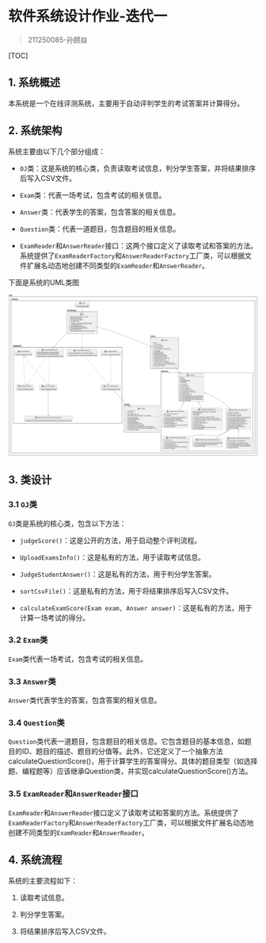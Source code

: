 # 软件系统设计作业-迭代一

> 211250085-孙顾燚

[TOC]

## 1. 系统概述

本系统是一个在线评测系统，主要用于自动评判学生的考试答案并计算得分。

## 2. 系统架构

系统主要由以下几个部分组成：

- `OJ`类：这是系统的核心类，负责读取考试信息，判分学生答案，并将结果排序后写入CSV文件。

- `Exam`类：代表一场考试，包含考试的相关信息。

- `Answer`类：代表学生的答案，包含答案的相关信息。

- `Question`类：代表一道题目，包含题目的相关信息。

- `ExamReader`和`AnswerReader`接口：这两个接口定义了读取考试和答案的方法。系统提供了`ExamReaderFactory`和`AnswerReaderFactory`工厂类，可以根据文件扩展名动态地创建不同类型的`ExamReader`和`AnswerReader`。

下面是系统的UML类图

<img src="../../UML.png" alt="UML" style="zoom:100%;" />

## 3. 类设计

### 3.1 `OJ`类

`OJ`类是系统的核心类，包含以下方法：

- `judgeScore()`：这是公开的方法，用于启动整个评判流程。

- `UploadExamsInfo()`：这是私有的方法，用于读取考试信息。

- `JudgeStudentAnswer()`：这是私有的方法，用于判分学生答案。

- `sortCsvFile()`：这是私有的方法，用于将结果排序后写入CSV文件。

- `calculateExamScore(Exam exam, Answer answer)`：这是私有的方法，用于计算一场考试的得分。

### 3.2 `Exam`类

`Exam`类代表一场考试，包含考试的相关信息。

### 3.3 `Answer`类

`Answer`类代表学生的答案，包含答案的相关信息。

### 3.4 `Question`类

`Question`类代表一道题目，包含题目的相关信息。它包含题目的基本信息，如题目的ID、题目的描述、题目的分值等。此外，它还定义了一个抽象方法calculateQuestionScore()，用于计算学生的答案得分。具体的题目类型（如选择题、编程题等）应该继承Question类，并实现calculateQuestionScore()方法。

### 3.5 `ExamReader`和`AnswerReader`接口

`ExamReader`和`AnswerReader`接口定义了读取考试和答案的方法。系统提供了`ExamReaderFactory`和`AnswerReaderFactory`工厂类，可以根据文件扩展名动态地创建不同类型的`ExamReader`和`AnswerReader`。

## 4. 系统流程

系统的主要流程如下：

1. 读取考试信息。

2. 判分学生答案。

3. 将结果排序后写入CSV文件。
